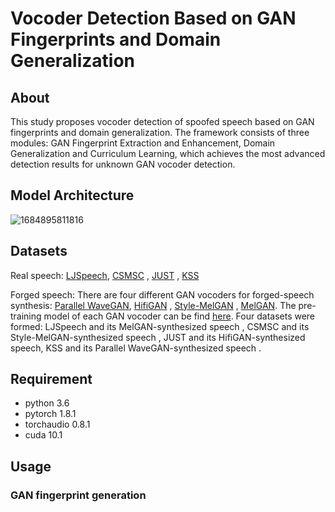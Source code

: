 # Vocoder Detection  Based on GAN Fingerprints and Domain Generalization

## About

This study proposes vocoder detection of spoofed speech based on GAN fingerprints and domain generalization. The framework consists of three modules:  GAN Fingerprint Extraction and Enhancement,  Domain Generalization and Curriculum Learning, which achieves the most advanced detection results for unknown GAN vocoder detection.

## Model Architecture

![1684895811816](C:\Users\大艺术家\AppData\Roaming\Typora\typora-user-images\1684895811816.png)

## Datasets

Real speech: [LJSpeech](https://keithito.com/LJ-Speech-Dataset/), [CSMSC](https://www.data-baker.com/open_source.html) , [JUST](https://sites.google.com/site/shinnosuketakamichi/publication/jsut) , [KSS](https://www.kaggle.com/datasets/bryanpark/korean-single-speaker-speech-dataset)

Forged speech: There are four different GAN vocoders for forged-speech synthesis: [Parallel WaveGAN](https://arxiv.org/abs/1910.11480), [HifiGAN](https://arxiv.org/abs/2010.05646) , [Style-MelGAN](https://arxiv.org/abs/2011.01557) , [MelGAN](https://arxiv.org/abs/1910.06711). 
The pre-training model of each GAN vocoder can be find [here](https://github.com/kan-bayashi/ParallelWaveGAN).
Four datasets were formed: LJSpeech and its MelGAN-synthesized speech , CSMSC and its Style-MelGAN-synthesized speech , JUST and its HifiGAN-synthesized speech, KSS and its Parallel WaveGAN-synthesized speech . 

## Requirement

- python 3.6
- pytorch 1.8.1
- torchaudio 0.8.1
- cuda 10.1

## Usage

### GAN fingerprint generation